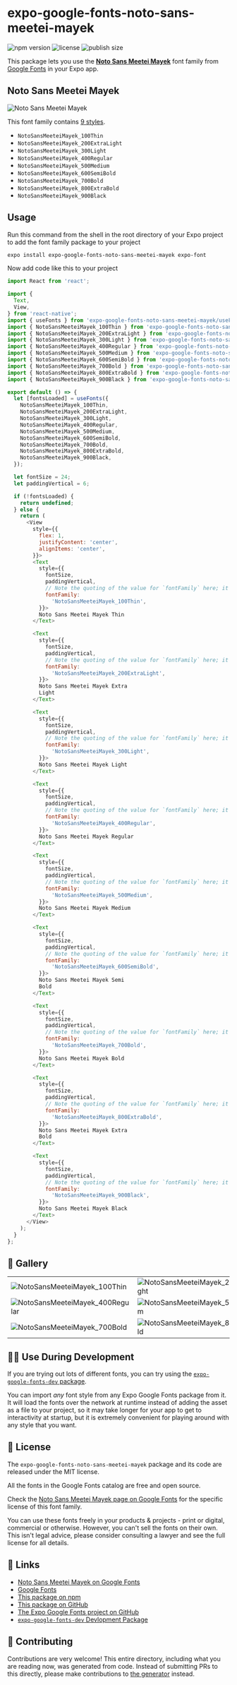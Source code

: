 # expo-google-fonts-noto-sans-meetei-mayek

![npm version](https://flat.badgen.net/npm/v/expo-google-fonts-noto-sans-meetei-mayek)
![license](https://flat.badgen.net/github/license/expo/google-fonts)
![publish size](https://flat.badgen.net/packagephobia/install/expo-google-fonts-noto-sans-meetei-mayek)

This package lets you use the [**Noto Sans Meetei Mayek**](https://fonts.google.com/specimen/Noto+Sans+Meetei+Mayek) font family from [Google Fonts](https://fonts.google.com/) in your Expo app.

## Noto Sans Meetei Mayek

![Noto Sans Meetei Mayek](./font-family.png)

This font family contains [9 styles](#-gallery).

- `NotoSansMeeteiMayek_100Thin`
- `NotoSansMeeteiMayek_200ExtraLight`
- `NotoSansMeeteiMayek_300Light`
- `NotoSansMeeteiMayek_400Regular`
- `NotoSansMeeteiMayek_500Medium`
- `NotoSansMeeteiMayek_600SemiBold`
- `NotoSansMeeteiMayek_700Bold`
- `NotoSansMeeteiMayek_800ExtraBold`
- `NotoSansMeeteiMayek_900Black`

## Usage

Run this command from the shell in the root directory of your Expo project to add the font family package to your project
```sh
expo install expo-google-fonts-noto-sans-meetei-mayek expo-font
```

Now add code like this to your project
```js
import React from 'react';

import {
  Text,
  View,
} from 'react-native';
import { useFonts } from 'expo-google-fonts-noto-sans-meetei-mayek/useFonts';
import { NotoSansMeeteiMayek_100Thin } from 'expo-google-fonts-noto-sans-meetei-mayek/100Thin';
import { NotoSansMeeteiMayek_200ExtraLight } from 'expo-google-fonts-noto-sans-meetei-mayek/200ExtraLight';
import { NotoSansMeeteiMayek_300Light } from 'expo-google-fonts-noto-sans-meetei-mayek/300Light';
import { NotoSansMeeteiMayek_400Regular } from 'expo-google-fonts-noto-sans-meetei-mayek/400Regular';
import { NotoSansMeeteiMayek_500Medium } from 'expo-google-fonts-noto-sans-meetei-mayek/500Medium';
import { NotoSansMeeteiMayek_600SemiBold } from 'expo-google-fonts-noto-sans-meetei-mayek/600SemiBold';
import { NotoSansMeeteiMayek_700Bold } from 'expo-google-fonts-noto-sans-meetei-mayek/700Bold';
import { NotoSansMeeteiMayek_800ExtraBold } from 'expo-google-fonts-noto-sans-meetei-mayek/800ExtraBold';
import { NotoSansMeeteiMayek_900Black } from 'expo-google-fonts-noto-sans-meetei-mayek/900Black';

export default () => {
  let [fontsLoaded] = useFonts({
    NotoSansMeeteiMayek_100Thin,
    NotoSansMeeteiMayek_200ExtraLight,
    NotoSansMeeteiMayek_300Light,
    NotoSansMeeteiMayek_400Regular,
    NotoSansMeeteiMayek_500Medium,
    NotoSansMeeteiMayek_600SemiBold,
    NotoSansMeeteiMayek_700Bold,
    NotoSansMeeteiMayek_800ExtraBold,
    NotoSansMeeteiMayek_900Black,
  });

  let fontSize = 24;
  let paddingVertical = 6;

  if (!fontsLoaded) {
    return undefined;
  } else {
    return (
      <View
        style={{
          flex: 1,
          justifyContent: 'center',
          alignItems: 'center',
        }}>
        <Text
          style={{
            fontSize,
            paddingVertical,
            // Note the quoting of the value for `fontFamily` here; it expects a string!
            fontFamily:
              'NotoSansMeeteiMayek_100Thin',
          }}>
          Noto Sans Meetei Mayek Thin
        </Text>

        <Text
          style={{
            fontSize,
            paddingVertical,
            // Note the quoting of the value for `fontFamily` here; it expects a string!
            fontFamily:
              'NotoSansMeeteiMayek_200ExtraLight',
          }}>
          Noto Sans Meetei Mayek Extra
          Light
        </Text>

        <Text
          style={{
            fontSize,
            paddingVertical,
            // Note the quoting of the value for `fontFamily` here; it expects a string!
            fontFamily:
              'NotoSansMeeteiMayek_300Light',
          }}>
          Noto Sans Meetei Mayek Light
        </Text>

        <Text
          style={{
            fontSize,
            paddingVertical,
            // Note the quoting of the value for `fontFamily` here; it expects a string!
            fontFamily:
              'NotoSansMeeteiMayek_400Regular',
          }}>
          Noto Sans Meetei Mayek Regular
        </Text>

        <Text
          style={{
            fontSize,
            paddingVertical,
            // Note the quoting of the value for `fontFamily` here; it expects a string!
            fontFamily:
              'NotoSansMeeteiMayek_500Medium',
          }}>
          Noto Sans Meetei Mayek Medium
        </Text>

        <Text
          style={{
            fontSize,
            paddingVertical,
            // Note the quoting of the value for `fontFamily` here; it expects a string!
            fontFamily:
              'NotoSansMeeteiMayek_600SemiBold',
          }}>
          Noto Sans Meetei Mayek Semi
          Bold
        </Text>

        <Text
          style={{
            fontSize,
            paddingVertical,
            // Note the quoting of the value for `fontFamily` here; it expects a string!
            fontFamily:
              'NotoSansMeeteiMayek_700Bold',
          }}>
          Noto Sans Meetei Mayek Bold
        </Text>

        <Text
          style={{
            fontSize,
            paddingVertical,
            // Note the quoting of the value for `fontFamily` here; it expects a string!
            fontFamily:
              'NotoSansMeeteiMayek_800ExtraBold',
          }}>
          Noto Sans Meetei Mayek Extra
          Bold
        </Text>

        <Text
          style={{
            fontSize,
            paddingVertical,
            // Note the quoting of the value for `fontFamily` here; it expects a string!
            fontFamily:
              'NotoSansMeeteiMayek_900Black',
          }}>
          Noto Sans Meetei Mayek Black
        </Text>
      </View>
    );
  }
};

```

## 🔡 Gallery


||||
|-|-|-|
|![NotoSansMeeteiMayek_100Thin](.//100Thin/NotoSansMeeteiMayek_100Thin.ttf.png)|![NotoSansMeeteiMayek_200ExtraLight](.//200ExtraLight/NotoSansMeeteiMayek_200ExtraLight.ttf.png)|![NotoSansMeeteiMayek_300Light](.//300Light/NotoSansMeeteiMayek_300Light.ttf.png)||
|![NotoSansMeeteiMayek_400Regular](.//400Regular/NotoSansMeeteiMayek_400Regular.ttf.png)|![NotoSansMeeteiMayek_500Medium](.//500Medium/NotoSansMeeteiMayek_500Medium.ttf.png)|![NotoSansMeeteiMayek_600SemiBold](.//600SemiBold/NotoSansMeeteiMayek_600SemiBold.ttf.png)||
|![NotoSansMeeteiMayek_700Bold](.//700Bold/NotoSansMeeteiMayek_700Bold.ttf.png)|![NotoSansMeeteiMayek_800ExtraBold](.//800ExtraBold/NotoSansMeeteiMayek_800ExtraBold.ttf.png)|![NotoSansMeeteiMayek_900Black](.//900Black/NotoSansMeeteiMayek_900Black.ttf.png)||


## 👩‍💻 Use During Development

If you are trying out lots of different fonts, you can try using the [`expo-google-fonts-dev` package](https://github.com/freeboub/google-fonts/tree/master/font-packages/dev#readme).

You can import *any* font style from any Expo Google Fonts package from it. It will load the fonts
over the network at runtime instead of adding the asset as a file to your project, so it may take longer
for your app to get to interactivity at startup, but it is extremely convenient
for playing around with any style that you want.

## 📖 License

The `expo-google-fonts-noto-sans-meetei-mayek` package and its code are released under the MIT license.

All the fonts in the Google Fonts catalog are free and open source.

Check the [Noto Sans Meetei Mayek page on Google Fonts](https://fonts.google.com/specimen/Noto+Sans+Meetei+Mayek) for the specific license of this font family.

You can use these fonts freely in your products & projects - print or digital, commercial or otherwise. However, you can't sell the fonts on their own. This isn't legal advice, please consider consulting a lawyer and see the full license for all details.

## 🔗 Links

- [Noto Sans Meetei Mayek on Google Fonts](https://fonts.google.com/specimen/Noto+Sans+Meetei+Mayek)
- [Google Fonts](https://fonts.google.com/)
- [This package on npm](https://www.npmjs.com/package/expo-google-fonts-noto-sans-meetei-mayek)
- [This package on GitHub](https://github.com/freeboub/google-fonts/tree/master/font-packages/noto-sans-meetei-mayek)
- [The Expo Google Fonts project on GitHub](https://github.com/freeboub/google-fonts)
- [`expo-google-fonts-dev` Devlopment Package](https://github.com/freeboub/google-fonts/tree/master/font-packages/dev)

## 🤝 Contributing

Contributions are very welcome! This entire directory, including what you are reading now, was generated from code. Instead of submitting PRs to this directly, please make contributions to [the generator](https://github.com/freeboub/google-fonts/tree/master/packages/generator) instead.
